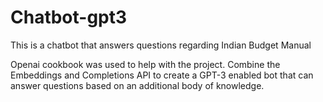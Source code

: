 # Chatbot-gpt3
This is a chatbot that answers questions regarding Indian Budget Manual

Openai cookbook was used to help with the project.
Combine the Embeddings and Completions API to create a GPT-3 enabled bot that can answer questions based on an additional body of knowledge.
